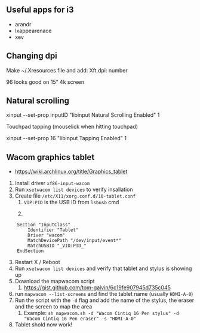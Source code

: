 ## Useful apps for i3

- arandr
- lxappearenace
- xev

## Changing dpi
Make ~/.Xresources file and add: Xft.dpi: number

96 looks good on 15” 4k screen

## Natural scrolling
xinput --set-prop inputID "libinput Natural Scrolling Enabled" 1

  

Touchpad tapping (mouselick when hitting touchpad)

xinput --set-prop 16 "libinput Tapping Enabled" 1


## Wacom graphics tablet
- https://wiki.archlinux.org/title/Graphics_tablet

1. Install driver `xf86-input-wacom`
2. Run `xsetwacom list devices` to verify insallation
3. Create file `/etc/X11/xorg.conf.d/10-tablet.conf`
	1. `VIP:PID` is the USB ID from `lsbusb` cmd
	2. ```
```
	Section "InputClass"
	    Identifier "Tablet"
	    Driver "wacom"
	    MatchDevicePath "/dev/input/event*"
	    MatchUSBID "_VID:PID_"
	EndSection
```

3. Restart X / Reboot
4. Run `xsetwacom list devices` and verify that tablet and stylus is showing up
5. Download the mapwacom script
	1. https://gist.github.com/tom-galvin/6c19fe907945d735c045
6. run `mapwacom --list-screens` and find the tablet name (usually `HDMI-A-0`)
7. Run the script with the `-d` flag and add the name of the stylus, the eraser and the screen to map the area
	1. Example: `sh mapwacom.sh -d "Wacom Cintiq 16 Pen stylus" -d "Wacom Cintiq 16 Pen eraser" -s "HDMI-A-0"`
8. Tablet shold now work!